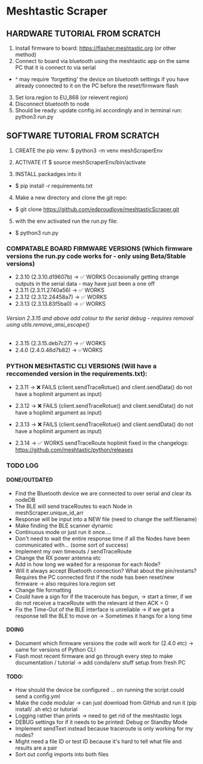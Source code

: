 # Meshtastic Scraper

## HARDWARE TUTORIAL FROM SCRATCH
1. Install firmware to board: https://flasher.meshtastic.org (or other method)
2. Connect to board via bluetooth using the meshtastic app on the same PC that it is connect to via serial
- ^ may require 'forgetting' the device on bluetooth settings if you have already connected to it on the PC before the reset/firmware flash

3. Set lora.region to EU_868 (or relevent region)
4. Disconnect bluetooth to node 
5. Should be ready: update config.ini accordingly and in terminal run: python3 run.py


## SOFTWARE TUTORIAL FROM SCRATCH
1. CREATE the pip venv:
        $ python3 -m venv meshScraperEnv

2. ACTIVATE IT
        $ source meshScraperEnv/bin/activate

3. INSTALL packadges into it
- $ pip install -r requirements.txt

4. Make a new directory and clone the git repo:
- $ git clone https://github.com/edproudlove/meshtasticScraper.git

5. with the env activated run the run.py file:
- $ python3 run.py 


### COMPATABLE BOARD FIRMWARE VERSIONS (Which firmware versions the run.py code works for - only using Beta/Stable versions)
- 2.3.10 (2.3.10.d19607b) -> ✅ WORKS Occasionally getting strange outputs in the serial data - may have just been a one off
- 2.3.11 (2.3.11.2740a56) -> ✅ WORKS 
- 2.3.12 (2.3.12.24458a7) -> ✅ WORKS  
- 2.3.13 (2.3.13.83f5ba0) -> ✅ WORKS 

###### Version 2.3.15 and above add colour to the serial debug - requires removal using utils.remove_ansi_escape()
- 2.3.15 (2.3.15.deb7c27) -> ✅ WORKS
- 2.4.0 (2.4.0.46d7b82) ->  ✅WORKS

### PYTHON MESHTASTIC CLI VERSIONS (Will have a reccomended version in the requirements.txt): 
- 2.3.11 -> ❌ FAILS (client.sendTraceRotue() and client.sendData() do not have a hoplimit argument as input)
- 2.3.12 -> ❌ FAILS (client.sendTraceRotue() and client.sendData() do not have a hoplimit argument as input)
- 2.3.13 -> ❌ FAILS (client.sendTraceRotue() and client.sendData() do not have a hoplimit argument as input)

- 2.3.14 -> ✅ WORKS sendTraceRoute hoplimit fixed in the changelogs: https://github.com/meshtastic/python/releases


### TODO LOG 

#### DONE/OUTDATED
- Find the Bluetooth device we are connected to over serial and clear its nodeDB 
- The BLE will send traceRoutes to each Node in meshScraper.unique_id_arr         
- Response will be input into a NEW file (need to change the self.filename)       
- Make finding the BLE scanner dynamic                                            
- Continuous mode or just run it once....                                        
- Don't need to wait the entire response time if all the Nodes have been communicated with... (some sort of success)
- Implement my own timeouts / sendTraceRoute                                                     
- Change the RX power antenna etc                                                 
- Add in how long we waited for a response for each Node?                         
- Will it always accept Bluetooth connection? What about the pin/restarts? Requires the PC connected first if the node has been reset/new firmware -> also requires lora.region set
- Change file formatting
- Could have a sign for if the traceroute has begun, -> start a timer, if we do not receive a traceRoute with the relevant id then ACK = 0
- Fix the Time-Out of the BLE interface is unreliable -> if we get a response tell the BLE to move on -> Sometimes it hangs for a long time 

#### DOING
- Document which firmware versions the code will work for (2.4.0 etc) -> same for versions of Python CLI
- Flash most recent firmware and go through every step to make documentation / tutorial
  -> add conda/env stuff setup from fresh PC

#### TODO:
- How should the device be configured ... on running the script could send a config.yml 
- Make the code modular -> can just download from GitHub and run it (pip install/ .sh etc) or tutorial
- Logging rather than prints -> need to get rid of the meshtastic logs 
- DEBUG settings for if it needs to be printed: Debug or Standby Mode 
- Implement sendText instead because traceroute is only working for my nodes?
- Might need a file ID or test ID because it's hard to tell what file and results are a pair
- Sort out config imports into both files
